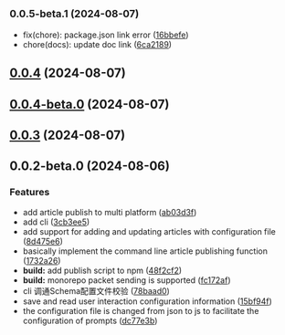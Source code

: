 ## <small>0.0.5-beta.1 (2024-08-07)</small>

* fix(chore): package.json link error ([16bbefe](https://github.com/artipub/artipub/commit/16bbefe4b89b2e329db14eccdc265dc3a23c836c))
* chore(docs):  update doc link ([6ca2189](https://github.com/artipub/artipub/commit/6ca21893dbf234dba83239aae61de332c4a14a08))



## [0.0.4](https://github.com/artipub/artipub/compare/cli@0.0.4-beta.0...cli@0.0.4) (2024-08-07)



## [0.0.4-beta.0](https://github.com/artipub/artipub/compare/cli@0.0.3...cli@0.0.4-beta.0) (2024-08-07)



## [0.0.3](https://github.com/artipub/artipub/compare/cli@0.0.2-beta.0...cli@0.0.3) (2024-08-07)



## 0.0.2-beta.0 (2024-08-06)


### Features

* add article publish to multi platform ([ab03d3f](https://github.com/artipub/artipub/commit/ab03d3f4dcc743252d916174b7cf76761555def3))
* add cli ([3cb3ee5](https://github.com/artipub/artipub/commit/3cb3ee5d744fd475181bfb06c2a60a0855d80eab))
* add support for adding and updating articles with configuration file ([8d475e6](https://github.com/artipub/artipub/commit/8d475e6568afaa11e5388bd8b7947dee1d175911))
* basically implement the command line article publishing function ([1732a26](https://github.com/artipub/artipub/commit/1732a262676087adc6decf5aaa719f93cb65a1ba))
* **build:** add publish script to npm ([48f2cf2](https://github.com/artipub/artipub/commit/48f2cf274db8468f242a7edad3ae8b24da4b8325))
* **build:** monorepo packet sending is supported ([fc172af](https://github.com/artipub/artipub/commit/fc172af5322c68e11382ab1cab87bd826f3aefd5))
* cli 调通Schema配置文件校验 ([78baad0](https://github.com/artipub/artipub/commit/78baad074cdc97fd98db8860034f643de5a04835))
* save and read user interaction configuration information ([15bf94f](https://github.com/artipub/artipub/commit/15bf94febc8448e4e4d93fbcebf9f763ed58ae30))
* the configuration file is changed from json to js to facilitate the configuration of prompts ([dc77e3b](https://github.com/artipub/artipub/commit/dc77e3b628e1fd34465965892cf8ca7ca560d475))



